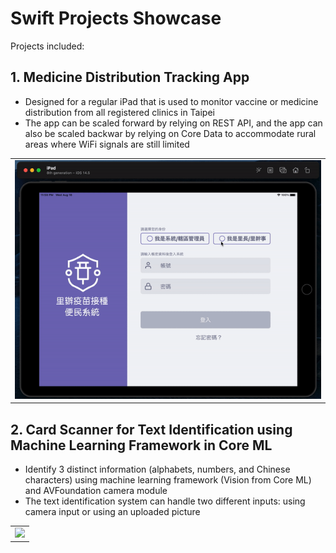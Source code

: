 # Swift Projects Showcase

Projects included:
## 1. Medicine Distribution Tracking App ##
- Designed for a regular iPad that is used to monitor vaccine or medicine distribution from all registered clinics in Taipei
- The app can be scaled forward by relying on REST API, and the app can also be scaled backwar by relying on Core Data to accommodate rural areas where WiFi signals are still limited
<table>
  <td> <img src="./assets/ipad_demo.gif"> </td>
</table>

## 2. Card Scanner for Text Identification using Machine Learning Framework in Core ML ##
- Identify 3 distinct information (alphabets, numbers, and Chinese characters) using machine learning framework (Vision from Core ML) and AVFoundation camera module
- The text identification system can handle two different inputs: using camera input or using an uploaded picture
<table>
  <td> <img src="./assets/coreml_identification.gif"> </td>
</table>
